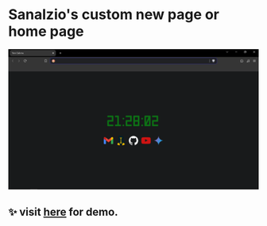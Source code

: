 # Sanalzio's custom new page or home page

![screenshoot](/images/chpc.png)

## ✨ visit [here](https://sanalzio.github.io/Custom-Home-Page/src/) for demo.
